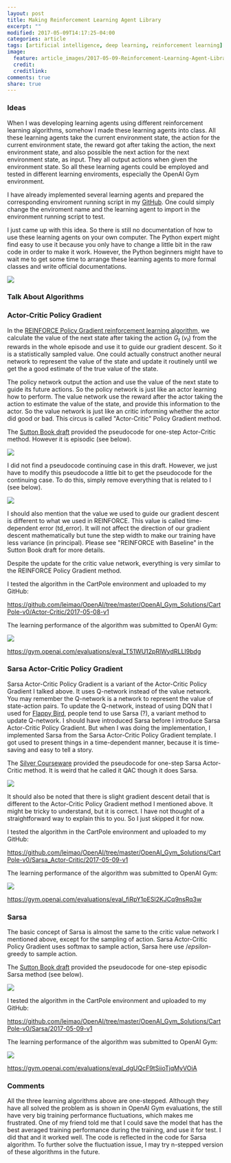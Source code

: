 ```yaml
---
layout: post
title: Making Reinforcement Learning Agent Library
excerpt: ""
modified: 2017-05-09T14:17:25-04:00
categories: article
tags: [artificial intelligence, deep learning, reinforcement learning]
image:
  feature: article_images/2017-05-09-Reinforcement-Learning-Agent-Library/river.jpg
  credit: 
  creditlink: 
comments: true
share: true
---
```


<script type="text/x-mathjax-config">
 MathJax.Hub.Config({tex2jax: {inlineMath: [['$','$'], ['\\(','\\)']]}});
</script>

### Ideas

When I was developing learning agents using different reinforcement learning algorithms, somehow I made these learning agents into class. All these learning agents take the current environment state, the action for the current environment state, the reward got after taking the action, the next environment state, and also possible the next action for the next environment state, as input. They all output actions when given the environment state. So all these learning agents could be employed and tested in different learning enviroments, especially the OpenAI Gym environment.

I have already implemented several learning agents and prepared the corresponding enviroment running script in my [GitHub](https://github.com/leimao/OpenAI). One could simply change the enviroment name and the learning agent to import in the environment running script to test.

I just came up with this idea. So there is still no documentation of how to use these learning agents on your own computer. The Python expert might find easy to use it because you only have to change a little bit in the raw code in order to make it work. However, the Python beginners might have to wait me to get some time to arrange these learning agents to more formal classes and write official documentations.

![](/images/article_images/2017-05-09-Reinforcement-Learning-Agent-Library/rl.jpg)

### Talk About Algorithms

### Actor-Critic Policy Gradient

In the [REINFORCE Policy Gradient reinforcement learning algorithm](https://leimao.github.io/article/REINFORCE-Policy-Gradient.html), we calculate the value of the next state after taking the action $G_t$ ($v_t$) from the rewards in the whole episode and use it to guide our gradient descent. So it is a statistically sampled value. One could actually construct another neural network to represent the value of the state and update it routinely until we get the a good estimate of the true value of the state. 

The policy network output the action and use the value of the next state to guide its future actions. So the policy network is just like an actor learning how to perform. The value network use the reward after the actor taking the action to estimate the value of the state, and provide this information to the actor. So the value network is just like an critic informing whether the actor did good or bad. This circus is called "Actor-Critic" Policy Gradient method.

The [Sutton Book draft](http://incompleteideas.net/sutton/book/the-book-2nd.html) provided the pseudocode for one-step Actor-Critic method. However it is episodic (see below).

![](/images/article_images/2017-05-09-Reinforcement-Learning-Agent-Library/actor-critic_episodic.png)

I did not find a pseudocode continuing case in this draft. However, we just have to modify this pseudocode a little bit to get the pseudocode for the continuing case. To do this, simply remove everything that is related to I (see below). 

![](/images/article_images/2017-05-09-Reinforcement-Learning-Agent-Library/actor-critic_continuing.jpg)

I should also mention that the value we used to guide our gradient descent is different to what we used in REINFORCE. This value is called time-dependent error (td_error). It will not affect the direction of our gradient descent mathematically but tune the step width to make our training have less variance (in principal). Please see "REINFORCE with Baseline" in the Sutton Book draft for more details.

Despite the update for the critic value network, everything is very similar to the REINFORCE Policy Gradient method.

I tested the algorithm in the CartPole environment and uploaded to my GitHub:

<https://github.com/leimao/OpenAI/tree/master/OpenAI_Gym_Solutions/CartPole-v0/Actor-Critic/2017-05-08-v1>

The learning performance of the algorithm was submitted to OpenAI Gym:

![](/images/article_images/2017-05-09-Reinforcement-Learning-Agent-Library/performance_ac.png)

<https://gym.openai.com/evaluations/eval_T51WU12pRlWydRLLI9bdg>

### Sarsa Actor-Critic Policy Gradient

Sarsa Actor-Critic Policy Gradient is a variant of the Actor-Critic Policy Gradient I talked above. It uses Q-network instead of the value network. You may remember the Q-network is a network to represent the value of state-action pairs. To update the Q-network, instead of using DQN that I used for [Flappy Bird](https://leimao.github.io/journal/Flappy-Bird-AI.html), people tend to use Sarsa (?), a variant method to update Q-network. I should have introduced Sarsa before I introduce Sarsa Actor-Critic Policy Gradient. But when I was doing the implementation, I implemented Sarsa from the Sarsa Actor-Critic Policy Gradient template. I got used to present things in a time-dependent manner, because it is time-saving and easy to tell a story.

The [Silver Courseware](http://www0.cs.ucl.ac.uk/staff/D.Silver/web/Teaching.html) provided the pseudocode for one-step Sarsa Actor-Critic method. It is weird that he called it QAC though it does Sarsa.

![](/images/article_images/2017-05-09-Reinforcement-Learning-Agent-Library/Sarsa_AC.png)

It should also be noted that there is slight gradient descent detail that is different to the Actor-Critic Policy Gradient method I mentioned above. It might be tricky to understand, but it is correct. I have not thought of a straightforward way to explain this to you. So I just skipped it for now.

I tested the algorithm in the CartPole environment and uploaded to my GitHub:

<https://github.com/leimao/OpenAI/tree/master/OpenAI_Gym_Solutions/CartPole-v0/Sarsa_Actor-Critic/2017-05-09-v1>

The learning performance of the algorithm was submitted to OpenAI Gym:

![](/images/article_images/2017-05-09-Reinforcement-Learning-Agent-Library/performance_sarsa_ac.png)

<https://gym.openai.com/evaluations/eval_fiRpY1pESl2KJCq9nsRq3w>

### Sarsa

The basic concept of Sarsa is almost the same to the critic value network I mentioned above, except for the sampling of action. Sarsa Actor-Critic Policy Gradient uses softmax to sample action, Sarsa here use $/epsilon$-greedy to sample action.

The [Sutton Book draft](http://incompleteideas.net/sutton/book/the-book-2nd.html) provided the pseudocode for one-step episodic Sarsa method (see below).

![](/images/article_images/2017-05-09-Reinforcement-Learning-Agent-Library/Sarsa_episodic.png)

I tested the algorithm in the CartPole environment and uploaded to my GitHub:

<https://github.com/leimao/OpenAI/tree/master/OpenAI_Gym_Solutions/CartPole-v0/Sarsa/2017-05-09-v1>

The learning performance of the algorithm was submitted to OpenAI Gym:

![](/images/article_images/2017-05-09-Reinforcement-Learning-Agent-Library/performance_sarsa.png)

<https://gym.openai.com/evaluations/eval_dgUQcF9tSiioTjqMyVOiA>

### Comments

All the three learning algorithms above are one-stepped. Although they have all solved the problem as is shown in OpenAI Gym evaluations, the still have very big training performance fluctuations, which makes me frustrated. One of my friend told me that I could save the model that has the best averaged training performance during the training, and use it for test. I did that and it worked well. The code is reflected in the code for Sarsa algorithm. To further solve the fluctuation issue, I may try n-stepped version of these algorithms in the future.